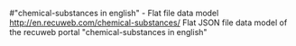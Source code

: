 #"chemical-substances in english" - Flat file data model
http://en.recuweb.com/chemical-substances/
Flat JSON file data model of the recuweb portal "chemical-substances in english"
